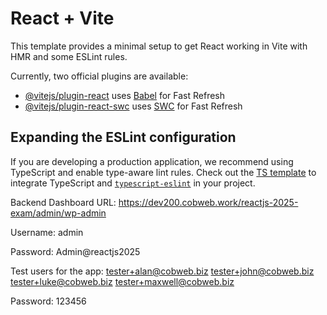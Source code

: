 # React + Vite

This template provides a minimal setup to get React working in Vite with HMR and some ESLint rules.

Currently, two official plugins are available:

- [@vitejs/plugin-react](https://github.com/vitejs/vite-plugin-react/blob/main/packages/plugin-react/README.md) uses [Babel](https://babeljs.io/) for Fast Refresh
- [@vitejs/plugin-react-swc](https://github.com/vitejs/vite-plugin-react-swc) uses [SWC](https://swc.rs/) for Fast Refresh

## Expanding the ESLint configuration

If you are developing a production application, we recommend using TypeScript and enable type-aware lint rules. Check out the [TS template](https://github.com/vitejs/vite/tree/main/packages/create-vite/template-react-ts) to integrate TypeScript and [`typescript-eslint`](https://typescript-eslint.io) in your project.


Backend Dashboard URL:
https://dev200.cobweb.work/reactjs-2025-exam/admin/wp-admin

Username:
admin

Password:
Admin@reactjs2025


Test users for the app:
tester+alan@cobweb.biz
tester+john@cobweb.biz
tester+luke@cobweb.biz
tester+maxwell@cobweb.biz

Password:
123456